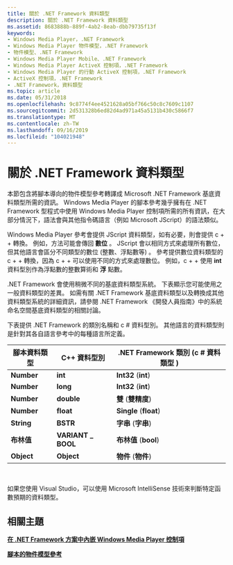 ```yaml
---
title: 關於 .NET Framework 資料類型
description: 關於 .NET Framework 資料類型
ms.assetid: 8683888b-889f-4ab2-8eab-dbb79735f13f
keywords:
- Windows Media Player，.NET Framework
- Windows Media Player 物件模型，.NET Framework
- 物件模型、.NET Framework
- Windows Media Player Mobile、.NET Framework
- Windows Media Player ActiveX 控制項，.NET Framework
- Windows Media Player 的行動 ActiveX 控制項，.NET Framework
- ActiveX 控制項，.NET Framework
- .NET Framework，資料類型
ms.topic: article
ms.date: 05/31/2018
ms.openlocfilehash: 9c8774f4ee4521628a05bf766c50c8c7609c1107
ms.sourcegitcommit: 2d531328b6ed82d4ad971a45a5131b430c5866f7
ms.translationtype: MT
ms.contentlocale: zh-TW
ms.lasthandoff: 09/16/2019
ms.locfileid: "104021948"
---
```

# <a name="about-net-framework-data-types"></a>關於 .NET Framework 資料類型

本節包含將腳本導向的物件模型參考轉譯成 Microsoft .NET Framework 基底資料類型所需的資訊。 Windows Media Player 的腳本參考幾乎擁有在 .NET Framework 型程式中使用 Windows Media Player 控制項所需的所有資訊，在大部分情況下，語法會與其他指令碼語言（例如 Microsoft JScript）的語法類似。

Windows Media Player 參考會提供 JScript 資料類型，如有必要，則會提供 c + + 轉換。 例如，方法可能會傳回 **數位** 。 JScript 會以相同方式來處理所有數位，但其他語言會區分不同類型的數位 (整數、浮點數等) 。 參考提供數位資料類型的 c + + 轉換，因為 c + + 可以使用不同的方式來處理數位。 例如，c + + 使用 **int** 資料型別作為浮點數的整數算術和 **浮** 點數。

.NET Framework 會使用稍微不同的基底資料類型系統。 下表顯示您可能使用之一般資料類型的差異。 如需有關 .NET Framework 基底資料類型以及轉換成其他資料類型系統的詳細資訊，請參閱 .NET Framework 《開發人員指南》中的系統命名空間基底資料類型的相關討論。

下表提供 .NET Framework 的類別名稱和 c # 資料型別。 其他語言的資料類型則是針對其各自語言參考中的每種語言所定義。



| 腳本資料類型 | C++ 資料型別     | .NET Framework 類別 (c # 資料類型 )  |
|------------------|-------------------|---------------------------------------|
| **Number**       | **int**           | **Int32** (**int**)                    |
| **Number**       | **long**          | **Int32** (**int**)                    |
| **Number**       | **double**        | **雙** (**雙精度**)                |
| **Number**       | **float**         | **Single** (**float**)                 |
| **String**       | **BSTR**          | **字串** (**字串**)                |
| **布林值**      | **VARIANT \_ BOOL** | **布林值** (**bool**)                 |
| **Object**       | **Object**        | **物件** (**物件**)                |



 

如果您使用 Visual Studio，可以使用 Microsoft IntelliSense 技術來判斷特定函數預期的資料類型。

## <a name="related-topics"></a>相關主題

<dl> <dt>

[**在 .NET Framework 方案中內嵌 Windows Media Player 控制項**](using-the-windows-media-player-control-in-a--net-framework-solution.md)
</dt> <dt>

[**腳本的物件模型參考**](object-model-reference-for-scripting.md)
</dt> </dl>

 

 




